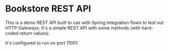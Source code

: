 Bookstore REST API
=======================

This is a demo REST API built to use with Spring Integration flows to test out HTTP Gateways. It's a simple REST API with some methods (with hard-coded return values).

It's configured to run on port 11001.